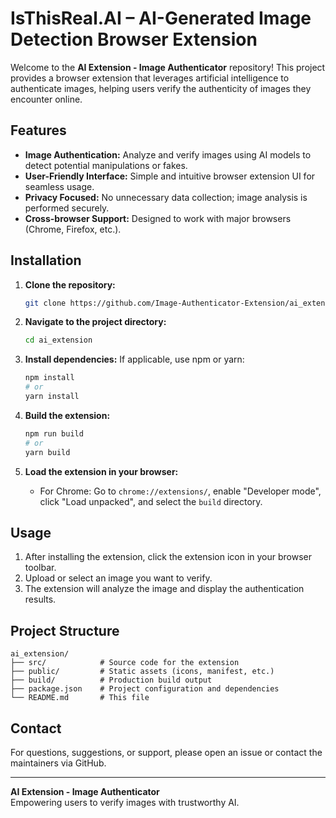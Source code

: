 # IsThisReal.AI – AI-Generated Image Detection Browser Extension

Welcome to the **AI Extension - Image Authenticator** repository! This project provides a browser extension that leverages artificial intelligence to authenticate images, helping users verify the authenticity of images they encounter online.

## Features

- **Image Authentication:** Analyze and verify images using AI models to detect potential manipulations or fakes.
- **User-Friendly Interface:** Simple and intuitive browser extension UI for seamless usage.
- **Privacy Focused:** No unnecessary data collection; image analysis is performed securely.
- **Cross-browser Support:** Designed to work with major browsers (Chrome, Firefox, etc.).

## Installation

1. **Clone the repository:**
   ```bash
   git clone https://github.com/Image-Authenticator-Extension/ai_extension.git
   ```

2. **Navigate to the project directory:**
   ```bash
   cd ai_extension
   ```

3. **Install dependencies:**
   If applicable, use npm or yarn:
   ```bash
   npm install
   # or
   yarn install
   ```

4. **Build the extension:**
   ```bash
   npm run build
   # or
   yarn build
   ```

5. **Load the extension in your browser:**
   - For Chrome: Go to `chrome://extensions/`, enable "Developer mode", click "Load unpacked", and select the `build` directory.

## Usage

1. After installing the extension, click the extension icon in your browser toolbar.
2. Upload or select an image you want to verify.
3. The extension will analyze the image and display the authentication results.

## Project Structure

```
ai_extension/
├── src/            # Source code for the extension
├── public/         # Static assets (icons, manifest, etc.)
├── build/          # Production build output
├── package.json    # Project configuration and dependencies
└── README.md       # This file
```

## Contact

For questions, suggestions, or support, please open an issue or contact the maintainers via GitHub.

---
**AI Extension - Image Authenticator**  
Empowering users to verify images with trustworthy AI.
